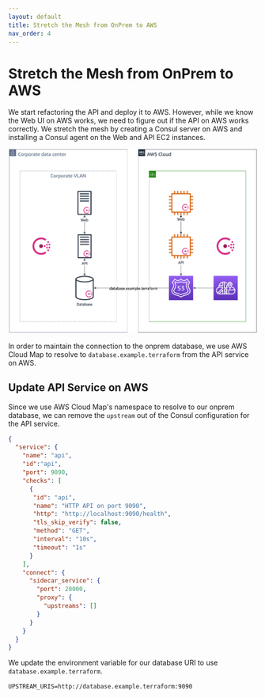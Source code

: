 ```yaml
---
layout: default
title: Stretch the Mesh from OnPrem to AWS
nav_order: 4
---
```


# Stretch the Mesh from OnPrem to AWS

We start refactoring the API and deploy it to AWS. However, while we know the Web UI on AWS works,
we need to figure out if the API on AWS works correctly. We stretch the mesh by creating a Consul
server on AWS and installing a Consul agent on the Web and API EC2 instances.

![Corporate datacenter and AWS with web, api, and Consul servers](images/stage3/architecture.png)

In order to maintain the connection to the onprem database, we use AWS Cloud Map to
resolve to `database.example.terraform` from the API service on AWS.

## Update API Service on AWS

Since we use AWS Cloud Map's namespace to resolve to our onprem database, we can remove the
`upstream` out of the Consul configuration for the API service.

```json
{
  "service": {
    "name": "api",
    "id":"api",
    "port": 9090,
    "checks": [
      {
       "id": "api",
       "name": "HTTP API on port 9090",
       "http": "http://localhost:9090/health",
       "tls_skip_verify": false,
       "method": "GET",
       "interval": "10s",
       "timeout": "1s"
      }
    ],
    "connect": { 
      "sidecar_service": {
        "port": 20000,
        "proxy": {
          "upstreams": []
        }
      }
    }  
  }
}
```

We update the environment variable for our database URI to use `database.example.terraform`.

```shell
UPSTREAM_URIS=http://database.example.terraform:9090
```
